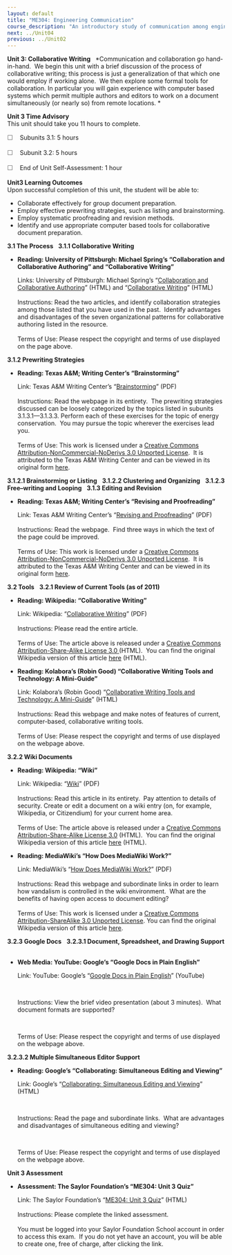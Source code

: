 ```yaml
---
layout: default
title: "ME304: Engineering Communication"
course_description: "An introductory study of communication among engineers, with particular attention to the rules of grammar and punctuation, the typical formats for letters, reports, and proposals, tools for collaborative writing, plagiarism and intellectual property, and writing a laboratory report."
next: ../Unit04
previous: ../Unit02
---
```

**Unit 3: Collaborative Writing** <span id="3"></span> 
*Communication and collaboration go hand-in-hand.  We begin this unit
with a brief discussion of the process of collaborative writing; this
process is just a generalization of that which one would employ if
working alone.  We then explore some formal tools for collaboration. In
particular you will gain experience with computer based systems which
permit multiple authors and editors to work on a document simultaneously
(or nearly so) from remote locations. *

**Unit 3 Time Advisory**  
This unit should take you 11 hours to complete.  
  
 <span
style="color: rgb(85, 85, 85); font-family: 'Myriad Pro', 'Gill Sans', 'Gill Sans MT', Calibri, sans-serif; font-size: 14.545454025268555px; line-height: 21px; -webkit-text-size-adjust: none;">☐
   </span>Subunits 3.1: 5 hours  
  
 <span
style="color: rgb(85, 85, 85); font-family: 'Myriad Pro', 'Gill Sans', 'Gill Sans MT', Calibri, sans-serif; font-size: 14.545454025268555px; line-height: 21px; -webkit-text-size-adjust: none;">☐
   </span>Subunit 3.2: 5 hours  
  
 <span
style="color: rgb(85, 85, 85); font-family: 'Myriad Pro', 'Gill Sans', 'Gill Sans MT', Calibri, sans-serif; font-size: 14.545454025268555px; line-height: 21px; -webkit-text-size-adjust: none;">☐
   </span>End of Unit Self-Assessment: 1 hour

**Unit3 Learning Outcomes**  
Upon successful completion of this unit, the student will be able to:
-   Collaborate effectively for group document preparation.
-   Employ effective prewriting strategies, such as listing and
    brainstorming.
-   Employ systematic proofreading and revision methods.
-   Identify and use appropriate computer based tools for collaborative
    document preparation.

**3.1 The Process** <span id="3.1"></span> 
**3.1.1 Collaborative Writing** <span id="3.1.1"></span> 
-   **Reading: University of Pittsburgh: Michael Spring’s “Collaboration
    and Collaborative Authoring” and “Collaborative Writing”**

    Links: University of Pittsburgh: Michael Spring’s “[Collaboration
    and Collaborative
    Authoring](http://www.sis.pitt.edu/~spring/cas/node30.html)” (HTML)
    and “[Collaborative
    Writing](http://www.sis.pitt.edu/~spring/cas/node31.html)” (HTML)  
        
     Instructions: Read the two articles, and identify collaboration
    strategies among those listed that you have used in the past. 
    Identify advantages and disadvantages of the seven organizational
    patterns for collaborative authoring listed in the resource.  
        
     Terms of Use: Please respect the copyright and terms of use
    displayed on the page above.

**3.1.2 Prewriting Strategies** <span id="3.1.2"></span> 
-   **Reading: Texas A&M; Writing Center’s “Brainstorming”**

    Link: Texas A&M Writing Center’s
    “[Brainstorming](https://resources.saylor.org/wwwresources/archived/site/wp-content/uploads/2011/07/ME304-3.1.2.pdf)”
    (PDF)  
        
     Instructions: Read the webpage in its entirety.  The prewriting
    strategies discussed can be loosely categorized by the topics listed
    in subunits 3.1.3.1—3.1.3.3. Perform each of these exercises for the
    topic of energy conservation.  You may pursue the topic wherever the
    exercises lead you.  
        
     Terms of Use: This work is licensed under a [Creative Commons
    Attribution-NonCommercial-NoDerivs 3.0 Unported
    License](http://creativecommons.org/licenses/by-nc-nd/3.0/).  It is
    attributed to the Texas A&M Writing Center and can be viewed in its
    original form
    [here](http://writingcenter.tamu.edu/2010/composing-process/brainstorming-prewriting/brainstorming/).

**3.1.2.1 Brainstorming or Listing** <span id="3.1.2.1"></span> 
**3.1.2.2 Clustering and Organizing** <span id="3.1.2.2"></span> 
**3.1.2.3 Free–writing and Looping** <span id="3.1.2.3"></span> 
**3.1.3 Editing and Revision** <span id="3.1.3"></span> 
-   **Reading: Texas A&M; Writing Center’s “Revising and Proofreading”**

    Link: Texas A&M Writing Center’s “[Revising and
    Proofreading](https://resources.saylor.org/wwwresources/archived/site/wp-content/uploads/2011/07/ME304-3.1.3.pdf)”
    (PDF)  
        
     Instructions: Read the webpage.  Find three ways in which the text
    of the page could be improved.  
        
     Terms of Use: This work is licensed under a [Creative Commons
    Attribution-NonCommercial-NoDerivs 3.0 Unported
    License](http://creativecommons.org/licenses/by-nc-nd/3.0/).  It is
    attributed to the Texas A&M Writing Center and can be viewed in its
    original form
    [here](http://writingcenter.tamu.edu/2005/composing-process/editing-revising-proofreading/revising-and-proofreading/).

**3.2 Tools** <span id="3.2"></span> 
**3.2.1 Review of Current Tools (as of 2011)** <span id="3.2.1"></span> 
-   **Reading: Wikipedia: “Collaborative Writing”**

    Link: Wikipedia: “[Collaborative
    Writing](https://resources.saylor.org/wwwresources/archived/site/wp-content/uploads/2011/04/Collaborative-writing.pdf)”
    (PDF)  
                   
     Instructions: Please read the entire article.  
        
     Terms of Use: The article above is released under a [Creative
    Commons Attribution-Share-Alike License
    3.0 ](http://creativecommons.org/licenses/by-sa/3.0/)(HTML).  You
    can find the original Wikipedia version of this article
    [here](http://en.wikipedia.org/wiki/Collaborative_writing) (HTML).

-   **Reading: Kolabora’s (Robin Good) “Collaborative Writing Tools and
    Technology: A Mini-Guide”**

    Link: Kolabora’s (Robin Good) “[Collaborative Writing Tools and
    Technology: A
    Mini-Guide](http://www.kolabora.com/news/2007/03/01/collaborative_writing_tools_and_technology.htm)”
    (HTML)  
        
     Instructions: Read this webpage and make notes of features of
    current, computer-based, collaborative writing tools.  
        
     Terms of Use: Please respect the copyright and terms of use
    displayed on the webpage above.

**3.2.2 Wiki Documents** <span id="3.2.2"></span> 
-   **Reading: Wikipedia: “Wiki”**

    Link: Wikipedia:
    “[Wiki](https://resources.saylor.org/wwwresources/archived/site/wp-content/uploads/2011/04/Wiki.pdf)”
    (PDF)  
        
     Instructions: Read this article in its entirety.  Pay attention to
    details of security. Create or edit a document on a wiki entry (on,
    for example, Wikipedia, or Citizendium) for your current home
    area.  
        
     Terms of Use: The article above is released under a [Creative
    Commons Attribution-Share-Alike License
    3.0](http://creativecommons.org/licenses/by-sa/3.0/) (HTML).  You
    can find the original Wikipedia version of this article
    [here](http://en.wikipedia.org/wiki/Wiki) (HTML).

-   **Reading: MediaWiki’s “How Does MediaWiki Work?”**

    Link: MediaWiki’s “[How Does MediaWiki
    Work?](https://resources.saylor.org/wwwresources/archived/site/wp-content/uploads/2011/07/ME304-3.2.2.pdf)”
    (PDF)  
        
     Instructions: Read this webpage and subordinate links in order to
    learn how vandalism is controlled in the wiki environment.  What are
    the benefits of having open access to document editing?  
        
     Terms of Use: This work is licensed under a [Creative Commons
    Attribution-ShareAlike 3.0 Unported
    License](http://creativecommons.org/licenses/by-sa/3.0/). You can
    find the original Wikipedia version of this
    article [here](http://www.mediawiki.org/wiki/How_does_MediaWiki_work%3F).

**3.2.3 Google Docs** <span id="3.2.3"></span> 
**3.2.3.1 Document, Spreadsheet, and Drawing Support** <span
id="3.2.3.1"></span> 
-   **Web Media: YouTube: Google’s “Google Docs in Plain English”**

    Link: YouTube: Google’s “[Google Docs in Plain
    English](http://www.youtube.com/watch?v=eRqUE6IHTEA&feature=related)”
    (YouTube)

     

    Instructions: View the brief video presentation (about 3 minutes). 
    What document formats are supported?

     

    Terms of Use: Please respect the copyright and terms of use
    displayed on the webpage above.

**3.2.3.2 Multiple Simultaneous Editor Support** <span
id="3.2.3.2"></span> 
-   **Reading: Google’s “Collaborating: Simultaneous Editing and
    Viewing”**

    Link: Google’s “[Collaborating: Simultaneous Editing and
    Viewing](http://support.google.com/drive/bin/answer.py?hl=en&answer=2494891&from=44680&rd=1)”
    (HTML)

                           

    Instructions: Read the page and subordinate links.  What are
    advantages and disadvantages of simultaneous editing and viewing?

     

    Terms of Use: Please respect the copyright and terms of use
    displayed on the webpage above.

**Unit 3 Assessment** <span id="3.2.3.3"></span> 
-   **Assessment: The Saylor Foundation’s “ME304: Unit 3 Quiz”**

    Link: The Saylor Foundation’s “[ME304: Unit 3
    Quiz](http://school.saylor.org/mod/quiz/view.php?id=913)” (HTML)  
        
     Instructions: Please complete the linked assessment.  
        
     You must be logged into your Saylor Foundation School account in
    order to access this exam.  If you do not yet have an account, you
    will be able to create one, free of charge, after clicking the
    link. 



